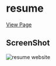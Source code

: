 # resume

[View Page](https://robinmahto.github.io/resume/)

## ScreenShot
![resume website](https://robinmahto.github.io/resume/)
